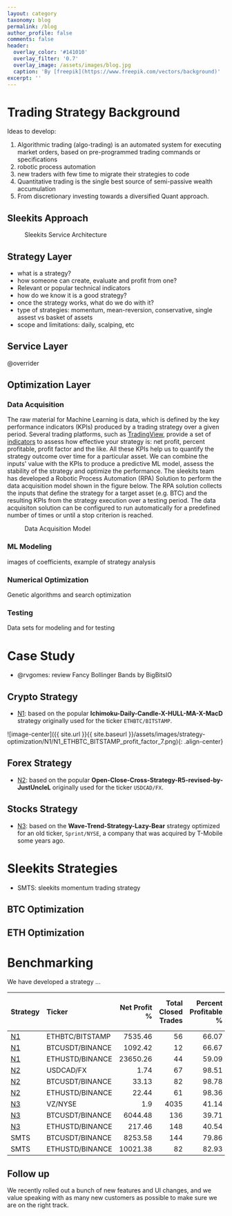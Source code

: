```yaml
---
layout: category
taxonomy: blog
permalink: /blog
author_profile: false
comments: false
header:
  overlay_color: '#141010'
  overlay_filter: '0.7'
  overlay_image: /assets/images/blog.jpg
  caption: 'By [freepik](https://www.freepik.com/vectors/background)'
excerpt: ''
---
```


# Trading Strategy Background

Ideas to develop:

1. Algorithmic trading \(algo-trading\) is an automated system for executing market orders, based on pre-programmed trading commands or specifications
2. robotic process automation
3. new traders with few time to migrate their strategies to code
4. Quantitative trading is the single best source of semi-passive wealth accumulation
5. From discretionary investing towards a diversified Quant approach.


## Sleekits Approach

<figure class="align-center">
  <img src="{{ site.url }}{{ site.baseurl }}/assets/images/strategy-optimization/sleekits-service-architecture.png" alt="">
  <figcaption>Sleekits Service Architecture</figcaption>
</figure> 


## Strategy Layer

* what is a strategy?
* how someone can create, evaluate and profit from one?
* Relevant or popular technical indicators
* how do we know it is a good strategy?
* once the strategy works, what do we do with it?
* type of strategies: momentum, mean-reversion, conservative, single assest vs basket of assets
* scope and limitations: daily, scalping, etc


## Service Layer

@overrider


## Optimization Layer

### Data Acquisition

The raw material for Machine Learning is data, which is defined by the  key performance indicators (KPIs) produced by a trading strategy over a given period. Several trading platforms, such as [TradingView](https://www.tradingview.com/gopro/?share_your_love=sleekits), provide a set of [indicators](https://www.tradingview.com/support/solutions/43000561856-how-are-strategy-tester-report-values-calculated-and-what-do-they-mean/) to assess how effective your strategy is: net profit, percent profitable, profit factor and the like. All these KPIs help us to quantify the strategy outcome over time for a particular asset. We can combine the inputs' value with the KPIs to produce a predictive ML model, assess the stability of the strategy and optimize the performance. The sleekits team has developed a Robotic Process Automation (RPA) Solution to perform the data acquisition model shown in the figure below. The RPA solution collects the inputs that define the strategy for a target asset (e.g. BTC) and the resulting KPIs from the strategy execution over a testing period. The data acquisiton solution can be configured to run automatically for a predefined number of times or until a stop criterion is reached.

<figure class="align-center">
  <img src="{{ site.url }}{{ site.baseurl }}/assets/images/strategy-optimization/sleekits-data-acquisition.png" alt="">
  <figcaption>Data Acquisition Model</figcaption>
</figure> 

### ML Modeling

images of coefficients, example of strategy analysis


### Numerical Optimization

Genetic algorithms and search optimization

### Testing

Data sets for modeling and for testing


# Case Study

* @rvgomes: review Fancy Bollinger Bands by BigBitsIO

## Crypto Strategy

* [N1](https://www.tradingview.com/script/RJBjyl2W-Ichimoku-Daily-Candle-X-HULL-MA-X-MacD/): based on the popular **Ichimoku-Daily-Candle-X-HULL-MA-X-MacD** strategy originally used for the ticker `ETHBTC/BITSTAMP`.

![image-center]({{ site.url }}{{ site.baseurl }}/assets/images/strategy-optimization/N1/N1_ETHBTC_BITSTAMP_profit_factor_7.png){: .align-center}

## Forex Strategy

* [N2](https://www.tradingview.com/script/vObmEraY-Open-Close-Cross-Strategy-R5-revised-by-JustUncleL/): based on the popular **Open-Close-Cross-Strategy-R5-revised-by-JustUncleL** originally used for the ticker `USDCAD/FX`.

## Stocks Strategy

* [N3](https://www.tradingview.com/script/8fjvDU2x-Wave-Trend-Strategy-Lazy-Bear/): based on the **Wave-Trend-Strategy-Lazy-Bear** strategy optimized for an old ticker, `Sprint/NYSE`, a company that was acquired by T-Mobile some years ago.



# Sleekits Strategies

* SMTS: sleekits momentum trading strategy 

## BTC Optimization


## ETH Optimization


# Benchmarking

We have developed a strategy ...

| Strategy | Ticker | Net Profit % | Total Closed Trades | Percent Profitable % | Profit Factor | Max Drawdown % | Avg Trade | Avg bars in trades |
| :--- | :--- | ---: | ---: | ---: | ---: | ---: | ---: | ---: |
| [N1](https://www.tradingview.com/script/RJBjyl2W-Ichimoku-Daily-Candle-X-HULL-MA-X-MacD/) | ETHBTC/BITSTAMP | 7535.46 | 56 | 66.07 | 7.03 | 44.35 | 134.56 | 141 |
| [N1](https://www.tradingview.com/script/RJBjyl2W-Ichimoku-Daily-Candle-X-HULL-MA-X-MacD/) | BTCUSDT/BINANCE | 1092.42 | 12 | 66.67 | 5.311 | 15.89 | 91.03 | 92 |
| [N1](https://www.tradingview.com/script/RJBjyl2W-Ichimoku-Daily-Candle-X-HULL-MA-X-MacD/) | ETHUSTD/BINANCE | 23650.26 | 44 | 59.09 | 9.77 | 47 | 537.51 | 87 |
| [N2](https://www.tradingview.com/script/vObmEraY-Open-Close-Cross-Strategy-R5-revised-by-JustUncleL/) | USDCAD/FX | 1.74 | 67 | 98.51 | 1660.67 | 0 | 0 | 43 |
| [N2](https://www.tradingview.com/script/vObmEraY-Open-Close-Cross-Strategy-R5-revised-by-JustUncleL/) | BTCUSDT/BINANCE | 33.13 | 82 | 98.78 | 1906.64 | 0 | 0.4 | 73 |
| [N2](https://www.tradingview.com/script/vObmEraY-Open-Close-Cross-Strategy-R5-revised-by-JustUncleL/) | ETHUSTD/BINANCE | 22.44 | 61 | 98.36 | 3479.31 | 0 | 0.37 | 62 |
| [N3](https://www.tradingview.com/script/8fjvDU2x-Wave-Trend-Strategy-Lazy-Bear/) | VZ/NYSE | 1.9 | 4035 | 41.14 | 0.982 | 7.71 | 0 | 3 |
| [N3](https://www.tradingview.com/script/8fjvDU2x-Wave-Trend-Strategy-Lazy-Bear/) | BTCUSDT/BINANCE | 6044.48 | 136 | 39.71 | 2.58 | 63.2 | 44.44 | 10 |
| [N3](https://www.tradingview.com/script/8fjvDU2x-Wave-Trend-Strategy-Lazy-Bear/) | ETHUSTD/BINANCE | 217.46 | 148 | 40.54 | 1.94 | 14.3 | 1.47 | 10 |
| SMTS | BTCUSDT/BINANCE | 8253.58 | 144 | 79.86 | 78.35 | 7.31 | 57.32 | 85 |
| SMTS | ETHUSTD/BINANCE | 10021.38 | 82 | 82.93 | 128.35 | 11.68 | 122.21 | 497 |

## Follow up

We recently rolled out a bunch of new features and UI changes, and we value speaking with as many new customers as possible to make sure we are on the right track.

